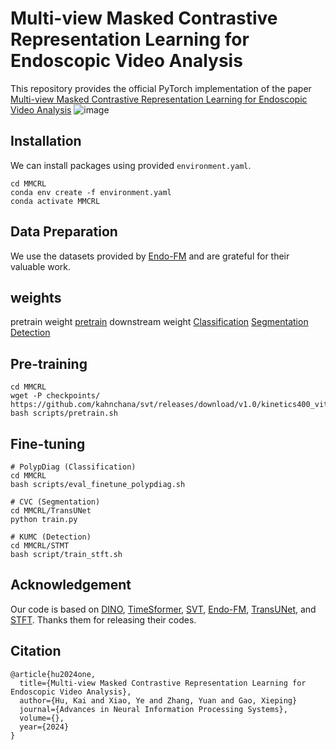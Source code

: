 # Multi-view Masked Contrastive Representation Learning for Endoscopic Video Analysis
This repository provides the official PyTorch implementation of the paper [Multi-view Masked Contrastive Representation Learning for Endoscopic Video Analysis]()
![image](https://github.com/MLMIP/MMCRL/blob/main/img/MMCRL.png)

## Installation
We can install packages using provided `environment.yaml`.

```shell
cd MMCRL
conda env create -f environment.yaml
conda activate MMCRL
```

## Data Preparation
We use the datasets provided by [Endo-FM](https://github.com/med-air/Endo-FM) and are grateful for their valuable work.

## weights
pretrain weight
[pretrain]()
downstream weight
[Classification]()
[Segmentation]()
[Detection]()

## Pre-training
```shell
cd MMCRL
wget -P checkpoints/ https://github.com/kahnchana/svt/releases/download/v1.0/kinetics400_vitb_ssl.pth
bash scripts/pretrain.sh
```

## Fine-tuning
```shell
# PolypDiag (Classification)
cd MMCRL
bash scripts/eval_finetune_polypdiag.sh

# CVC (Segmentation)
cd MMCRL/TransUNet
python train.py

# KUMC (Detection)
cd MMCRL/STMT
bash script/train_stft.sh
```

## Acknowledgement
Our code is based on [DINO](https://github.com/facebookresearch/dino), [TimeSformer](https://github.com/facebookresearch/TimeSformer), [SVT](https://github.com/kahnchana/svt), [Endo-FM](https://github.com/med-air/Endo-FM), [TransUNet](https://github.com/Beckschen/TransUNet), and [STFT](https://github.com/lingyunwu14/STFT). Thanks them for releasing their codes.


## Citation
```
@article{hu2024one,
  title={Multi-view Masked Contrastive Representation Learning for Endoscopic Video Analysis},
  author={Hu, Kai and Xiao, Ye and Zhang, Yuan and Gao, Xieping}
  journal={Advances in Neural Information Processing Systems},
  volume={},
  year={2024}
}
```
